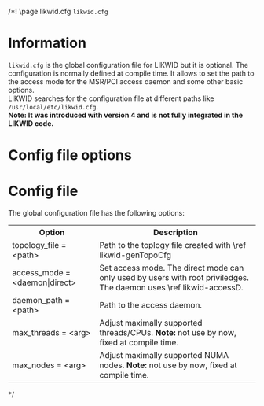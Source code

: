 /*! \page likwid.cfg <CODE>likwid.cfg</CODE>
<H1>Information</H1>
<CODE>likwid.cfg</CODE> is the global configuration file for LIKWID but it is optional. The configuration is normally defined at compile time. It allows to set the path to the access mode for the MSR/PCI access daemon and some other basic options.<BR>
LIKWID searches for the configuration file at different paths like <CODE>/usr/local/etc/likwid.cfg</CODE>.<BR>
<B>Note: It was introduced with version 4 and is not fully integrated in the LIKWID code.</B>

<H1>Config file options</H1>
<H1>Config file</H1>
The global configuration file has the following options:
<TABLE>
<TR>
  <TH>Option</TH>
  <TH>Description</TH>
</TR>
<TR>
  <TD>topology_file = &lt;path&gt;</TD>
  <TD>Path to the toplogy file created with \ref likwid-genTopoCfg</TD>
</TR>
<TR>
  <TD>access_mode = &lt;daemon|direct&gt;</TD>
  <TD>Set access mode. The direct mode can only used by users with root priviledges. The daemon uses \ref likwid-accessD.</TD>
</TR>
<TR>
  <TD>daemon_path = &lt;path&gt;</TD>
  <TD>Path to the access daemon.</TD>
</TR>
<TR>
  <TD>max_threads = &lt;arg&gt;</TD>
  <TD>Adjust maximally supported threads/CPUs. <B>Note:</B> not use by now, fixed at compile time.</TD>
</TR>
<TR>
  <TD>max_nodes = &lt;arg&gt;</TD>
  <TD>Adjust maximally supported NUMA nodes. <B>Note:</B> not use by now, fixed at compile time.</TD>
</TR>
</TABLE>


*/

